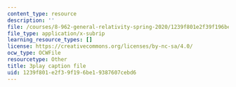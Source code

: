 ```yaml
---
content_type: resource
description: ''
file: /courses/8-962-general-relativity-spring-2020/1239f801e2f39f196be19387607cebd6_pUqA_iHLBWQ.srt
file_type: application/x-subrip
learning_resource_types: []
license: https://creativecommons.org/licenses/by-nc-sa/4.0/
ocw_type: OCWFile
resourcetype: Other
title: 3play caption file
uid: 1239f801-e2f3-9f19-6be1-9387607cebd6
---
```

